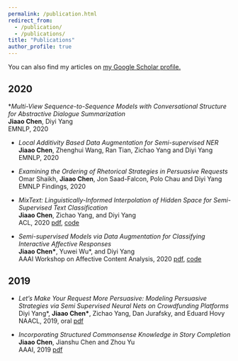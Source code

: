 ```yaml
---
permalink: /publication.html
redirect_from: 
  - /publication/
  - /publications/
title: "Publications"
author_profile: true
---
```


You can also find my articles on <u><a href="https://scholar.google.com/citations?user=Pi9IVvUAAAAJ&hl=en">my Google Scholar profile</a>.</u>

## 2020
*_Multi-View Sequence-to-Sequence Models with Conversational Structure for Abstractive Dialogue Summarization_        
**Jiaao Chen**, Diyi Yang      
EMNLP, 2020

* _Local Additivity Based Data Augmentation for Semi-supervised NER_        
**Jiaao Chen**, Zhenghui Wang, Ran Tian, Zichao Yang and Diyi Yang        
EMNLP, 2020

* _Examining the Ordering of Rhetorical Strategies in Persuasive Requests_        
Omar Shaikh, **Jiaao Chen**, Jon Saad-Falcon, Polo Chau and Diyi Yang        
EMNLP Findings, 2020

* _MixText: Linguistically-Informed Interpolation of Hidden Space for Semi-Supervised Text Classification_        
**Jiaao Chen**, Zichao Yang, and Diyi Yang       
ACL, 2020  [pdf](https://arxiv.org/abs/2004.12239), [code](https://github.com/GT-SALT/MixText)

* _Semi-supervised Models via Data Augmentation for Classifying Interactive Affective Responses_    
**Jiaao Chen\***, Yuwei Wu\*, and Diyi Yang      
AAAI Workshop on Affective Content Analysis, 2020 [pdf](https://arxiv.org/abs/2004.10972), [code](https://github.com/GT-SALT/AAAI_CLF)    

## 2019
* _Let’s Make Your Request More Persuasive: Modeling Persuasive Strategies via Semi Supervised Neural Nets on Crowdfunding Platforms_    
Diyi Yang\*, **Jiaao Chen\***, Zichao Yang, Dan Jurafsky, and Eduard Hovy   
NAACL, 2019, oral [pdf](https://www.aclweb.org/anthology/N19-1364)    

* _Incorporating Structured Commonsense Knowledge in Story Completion_     
**Jiaao Chen**, Jianshu Chen and Zhou Yu      
AAAI, 2019 [pdf](https://arxiv.org/abs/1811.00625)     

